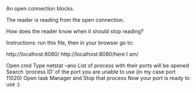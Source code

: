 An open connection blocks.

The reader is reading from the open connection.

How does the reader know when it should stop reading?

Instructions: run this file, then in your browser go to:

http://localhost:8080/
http://localhost:8080/here I am/


Open cmd
Type netstat –ano
List of process with their ports will be opened
Search ‘process ID’ of the port you are unable to use (in my case port 11020)
Open task Manager and Stop that process
Now your port is ready to use :)
